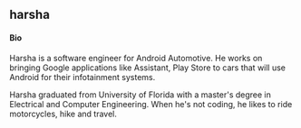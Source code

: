 ## harsha

#### Bio
Harsha is a software engineer for Android Automotive. He works on bringing Google applications like Assistant, Play Store to cars that will use Android for their infotainment systems.

Harsha graduated from University of Florida with a master's degree in Electrical and Computer Engineering. When he's not coding, he likes to ride motorcycles, hike and travel. 
